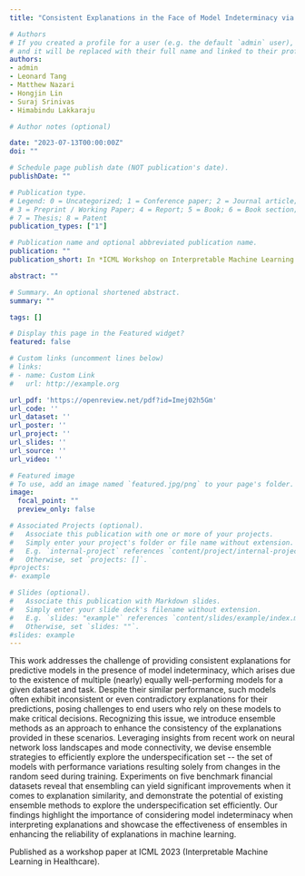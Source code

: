 ```yaml
---
title: "Consistent Explanations in the Face of Model Indeterminacy via Ensembling"

# Authors
# If you created a profile for a user (e.g. the default `admin` user), write the username (folder name) here 
# and it will be replaced with their full name and linked to their profile.
authors:
- admin
- Leonard Tang
- Matthew Nazari
- Hongjin Lin
- Suraj Srinivas
- Himabindu Lakkaraju

# Author notes (optional)

date: "2023-07-13T00:00:00Z"
doi: ""

# Schedule page publish date (NOT publication's date).
publishDate: ""

# Publication type.
# Legend: 0 = Uncategorized; 1 = Conference paper; 2 = Journal article;
# 3 = Preprint / Working Paper; 4 = Report; 5 = Book; 6 = Book section;
# 7 = Thesis; 8 = Patent
publication_types: ["1"]

# Publication name and optional abbreviated publication name.
publication: ""
publication_short: In *ICML Workshop on Interpretable Machine Learning in Healthcare*

abstract: ""

# Summary. An optional shortened abstract.
summary: ""

tags: []

# Display this page in the Featured widget?
featured: false

# Custom links (uncomment lines below)
# links:
# - name: Custom Link
#   url: http://example.org

url_pdf: 'https://openreview.net/pdf?id=Imej02h5Gm'
url_code: ''
url_dataset: ''
url_poster: ''
url_project: ''
url_slides: ''
url_source: ''
url_video: ''

# Featured image
# To use, add an image named `featured.jpg/png` to your page's folder. 
image:
  focal_point: ""
  preview_only: false

# Associated Projects (optional).
#   Associate this publication with one or more of your projects.
#   Simply enter your project's folder or file name without extension.
#   E.g. `internal-project` references `content/project/internal-project/index.md`.
#   Otherwise, set `projects: []`.
#projects:
#- example

# Slides (optional).
#   Associate this publication with Markdown slides.
#   Simply enter your slide deck's filename without extension.
#   E.g. `slides: "example"` references `content/slides/example/index.md`.
#   Otherwise, set `slides: ""`.
#slides: example
---
```


This work addresses the challenge of providing consistent explanations for predictive models in the presence of model indeterminacy, which arises due to the existence of multiple (nearly) equally well-performing models for a given dataset and task. Despite their similar performance, such models often exhibit inconsistent or even contradictory explanations for their predictions, posing challenges to end users who rely on these models to make critical decisions. Recognizing this issue, we introduce ensemble methods as an approach to enhance the consistency of the explanations provided in these scenarios. Leveraging insights from recent work on neural network loss landscapes and mode connectivity, we devise ensemble strategies to efficiently explore the underspecification set -- the set of models with performance variations resulting solely from changes in the random seed during training. Experiments on five benchmark financial datasets reveal that ensembling can yield significant improvements when it comes to explanation similarity, and demonstrate the potential of existing ensemble methods to explore the underspecification set efficiently. Our findings highlight the importance of considering model indeterminacy when interpreting explanations and showcase the effectiveness of ensembles in enhancing the reliability of explanations in machine learning.

Published as a workshop paper at ICML 2023 (Interpretable Machine Learning in Healthcare).